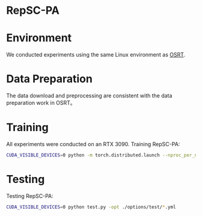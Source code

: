# RepSC-PA
# Environment
We conducted experiments using the same Linux environment as [OSRT](https://github.com/Fanghua-Yu).

# Data Preparation
The data download and preprocessing are consistent with the data preparation work in OSRT。

# Training
All experiments were conducted on an RTX 3090.
Training RepSC-PA:
```Bash
CUDA_VISIBLE_DEVICES=0 python -m torch.distributed.launch --nproc_per_node=4 --master_port=7777 train.py -opt ./options/train/*.yml --launcher pytorch
```

# Testing
Testing RepSC-PA:
```Bash
CUDA_VISIBLE_DEVICES=0 python test.py -opt ./options/test/*.yml
```

